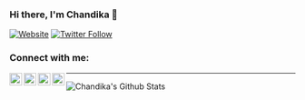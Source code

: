### Hi there, I'm Chandika 👋

[![Website](https://img.shields.io/website?label=clasiru.blogspot.com&style=for-the-badge&url=https%3A%2F%2Fclasiru.blogspot.com)](https://clasiru.blogspot.com)
[![Twitter Follow](https://img.shields.io/twitter/follow/clasiru?color=1DA1F2&logo=twitter&style=for-the-badge)](https://twitter.com/intent/follow?original_referer=https%3A%2F%2Fgithub.com%2Fclasiru&screen_name=clasiru)

### Connect with me:

[<img align="left" alt="clasiru.blogspot.com" width="22px" src="https://cdn.jsdelivr.net/npm/simple-icons@v3/icons/blogger.svg" />][blog]
[<img align="left" alt="Chandika Lasiru | LinkedIn" width="22px" src="https://cdn.jsdelivr.net/npm/simple-icons@v3/icons/linkedin.svg" />][linkedin]
[<img align="left" alt="Chandika Lasiru | Twitter" width="22px" src="https://cdn.jsdelivr.net/npm/simple-icons@v3/icons/twitter.svg" />][twitter]
[<img align="left" alt="Chandika Lasiru | Facebook" width="22px" src="https://cdn.jsdelivr.net/npm/simple-icons@v3/icons/facebook.svg" />][facebook]

[blog]: https://clasiru.blogspot.com
[linkedin]: https://linkedin.com/in/clasiru
[twitter]: https://twitter.com/clasiru
[facebook]: https://facebook.com/clasiru

---
<img align="left" alt="Chandika's Github Stats" src="https://github-readme-stats.codestackr.vercel.app/api?username=clasiru&show_icons=true&hide_border=true" />

